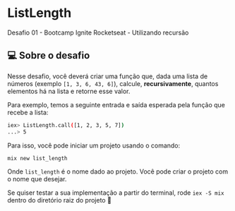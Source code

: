 # ListLength

Desafio 01 - Bootcamp Ignite Rocketseat - Utilizando recursão


## 💻 Sobre o desafio

Nesse desafio, você deverá criar uma função que, dada uma lista de números (exemplo `[1, 3, 6, 43, 6]`), calcule, **recursivamente**, quantos elementos há na lista e retorne esse valor.

Para exemplo, temos a seguinte entrada e saída esperada pela função que recebe a lista:

```bash
iex> ListLength.call([1, 2, 3, 5, 7])
...> 5
```

Para isso, você pode iniciar um projeto usando o comando:

```bash
mix new list_length
```

Onde `list_length` é o nome dado ao projeto. Você pode criar o projeto com o nome que desejar.

Se quiser testar a sua implementação a partir do terminal, rode `iex -S mix` dentro do diretório raiz do projeto 🚀
